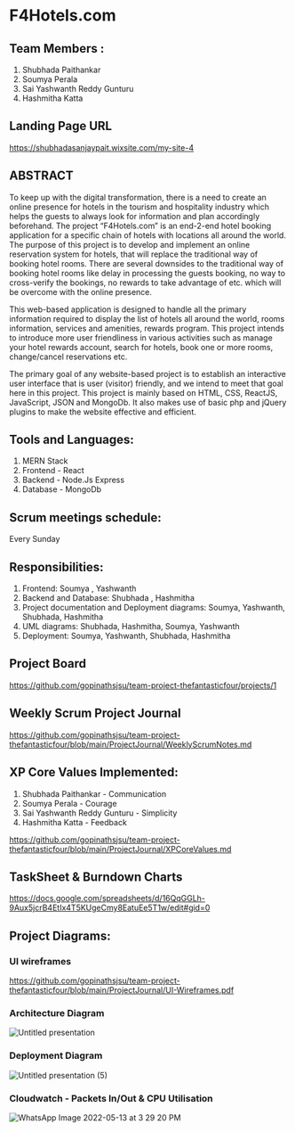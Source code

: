# F4Hotels.com

## Team Members :
1. Shubhada Paithankar
2. Soumya Perala 
3. Sai Yashwanth Reddy Gunturu 
4. Hashmitha Katta

## Landing Page URL

https://shubhadasanjaypait.wixsite.com/my-site-4

## ABSTRACT

To keep up with the digital transformation, there is a need to create an online presence for hotels in the tourism and hospitality industry which helps the guests to always look for information and plan accordingly beforehand. The project “F4Hotels.com” is an end-2-end hotel booking application for a specific chain of hotels with locations all around the world. The purpose of this project is to develop and implement an online reservation system for hotels, that will replace the traditional way of booking hotel rooms. There are several downsides to the traditional way of booking hotel rooms like delay in processing the guests booking, no way to cross-verify the bookings, no rewards to take advantage of etc. which will be overcome with the online presence. 

This web-based application is designed to handle all the primary information required to display the list of hotels all around the world, rooms information, services and amenities, rewards program. This project intends to introduce more user friendliness in various activities such as manage your hotel rewards account, search for hotels, book one or more rooms, change/cancel reservations etc.

The primary goal of any website-based project is to establish an interactive user interface that is user (visitor) friendly, and we intend to meet that goal here in this project. This project is mainly based on HTML, CSS, ReactJS, JavaScript, JSON and MongoDb. It also makes use of basic php and jQuery plugins to make the website effective and efficient.

## Tools and Languages:
1. MERN Stack
2. Frontend - React
3. Backend - Node.Js Express
4. Database - MongoDb

## Scrum meetings schedule:
Every Sunday

## Responsibilities:

1. Frontend: Soumya , Yashwanth
2. Backend and Database: Shubhada , Hashmitha 
3. Project documentation and Deployment diagrams:  Soumya, Yashwanth, Shubhada, Hashmitha  
4. UML diagrams: Shubhada, Hashmitha, Soumya, Yashwanth
5. Deployment: Soumya, Yashwanth, Shubhada, Hashmitha 

## Project Board 

https://github.com/gopinathsjsu/team-project-thefantasticfour/projects/1

## Weekly Scrum Project Journal

https://github.com/gopinathsjsu/team-project-thefantasticfour/blob/main/ProjectJournal/WeeklyScrumNotes.md

## XP Core Values Implemented:

1. Shubhada Paithankar - Communication
2. Soumya Perala - Courage
3. Sai Yashwanth Reddy Gunturu - Simplicity
4. Hashmitha Katta - Feedback

https://github.com/gopinathsjsu/team-project-thefantasticfour/blob/main/ProjectJournal/XPCoreValues.md

## TaskSheet & Burndown Charts

https://docs.google.com/spreadsheets/d/16QqGGLh-9Aux5jcrB4EtIx4T5KUgeCmy8EatuEe5T1w/edit#gid=0


## Project Diagrams:

### UI wireframes

https://github.com/gopinathsjsu/team-project-thefantasticfour/blob/main/ProjectJournal/UI-Wireframes.pdf

### Architecture Diagram

![Untitled presentation](https://user-images.githubusercontent.com/99461999/167325408-8e4a7459-b7e8-482f-8a4b-df106cc22c6f.png)

### Deployment Diagram

![Untitled presentation (5)](https://user-images.githubusercontent.com/99461999/167329977-3251978e-dadd-406a-abb6-992c61555535.png)



### Cloudwatch - Packets In/Out & CPU Utilisation

![WhatsApp Image 2022-05-13 at 3 29 20 PM](https://user-images.githubusercontent.com/56205828/168397271-e7345bc8-5090-407f-843f-59af568bfacb.jpeg)


